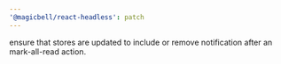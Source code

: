 ```yaml
---
'@magicbell/react-headless': patch
---
```


ensure that stores are updated to include or remove notification after an mark-all-read action.
